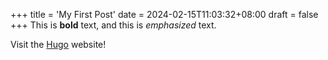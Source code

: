 +++
title = 'My First Post'
date = 2024-02-15T11:03:32+08:00
draft = false
+++
This is **bold** text, and this is *emphasized* text.

Visit the [Hugo](https://gohugo.io) website!
